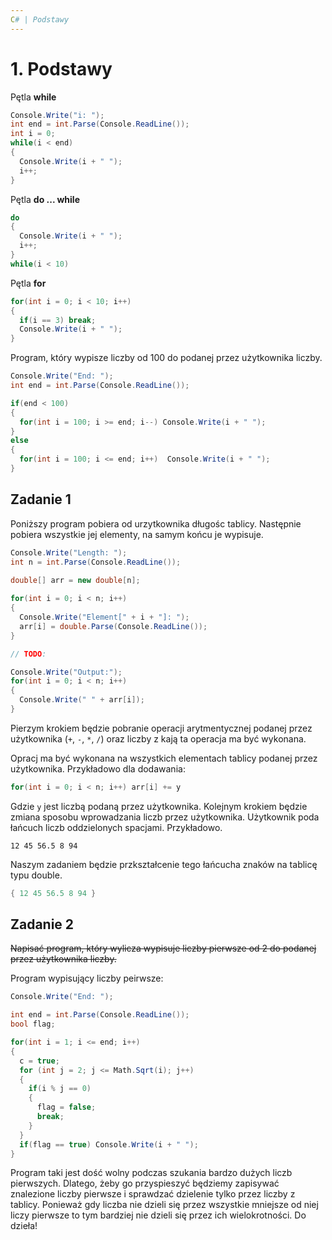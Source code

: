 ```yaml
---
C# | Podstawy
---
```


# 1. Podstawy

Pętla **while**

```c#
Console.Write("i: ");
int end = int.Parse(Console.ReadLine());
int i = 0;
while(i < end)
{
  Console.Write(i + " ");
  i++;
}
```
Pętla **do ... while**

```c#
do
{
  Console.Write(i + " ");
  i++;
}
while(i < 10) 
```

Pętla **for**

```c#
for(int i = 0; i < 10; i++) 
{
  if(i == 3) break;
  Console.Write(i + " ");
}
```

Program, który wypisze liczby od 100 do podanej przez użytkownika liczby.

```c#
Console.Write("End: ");
int end = int.Parse(Console.ReadLine());

if(end < 100)
{
  for(int i = 100; i >= end; i--) Console.Write(i + " ");
}
else 
{
  for(int i = 100; i <= end; i++)  Console.Write(i + " ");
}
```
## Zadanie 1

Poniższy program pobiera od urzytkownika długośc tablicy. Następnie pobiera wszystkie jej elementy, na samym końcu je wypisuje. 

```c#
Console.Write("Length: ");
int n = int.Parse(Console.ReadLine());
  
double[] arr = new double[n];

for(int i = 0; i < n; i++)
{
  Console.Write("Element[" + i + "]: ");
  arr[i] = double.Parse(Console.ReadLine());
}

// TODO: 

Console.Write("Output:");
for(int i = 0; i < n; i++)
{
  Console.Write(" " + arr[i]);
}
```

Pierzym krokiem będzie pobranie operacji arytmentycznej podanej przez użytkownika (`+`, `-`, `*`, `/`) oraz liczby z kają ta operacja ma być wykonana.

Opracj ma być wykonana na wszystkich elementach tablicy podanej przez użytkownika. Przykładowo dla dodawania:

```c#
for(int i = 0; i < n; i++) arr[i] += y
```

Gdzie `y` jest liczbą podaną przez użytkownika. Kolejnym krokiem będzie zmiana sposobu wprowadzania liczb przez użytkownika. Użytkownik poda łańcuch liczb oddzielonych spacjami. Przykładowo.

    12 45 56.5 8 94

Naszym zadaniem będzie przkształcenie tego łańcucha znaków na tablicę typu double.

```c#
{ 12 45 56.5 8 94 }
```

## Zadanie 2
<s>Napisać program, który wylicza wypisuje liczby pierwsze od 2 do podanej przez użytkownika liczby.</s>

Program wypisujący liczby peirwsze:

```c#
Console.Write("End: ");

int end = int.Parse(Console.ReadLine());
bool flag;

for(int i = 1; i <= end; i++)
{
  c = true;
  for (int j = 2; j <= Math.Sqrt(i); j++)
  {
    if(i % j == 0)
    {
      flag = false;
      break;
    }
  }
  if(flag == true) Console.Write(i + " ");
}
```
Program taki jest dość wolny podczas szukania bardzo dużych liczb pierwszych. Dlatego, żeby go przyspieszyć będziemy zapisywać znalezione liczby pierwsze i sprawdzać dzielenie tylko przez liczby z tablicy. Ponieważ gdy liczba nie dzieli się przez wszystkie mniejsze od niej liczy pierwsze to tym bardziej nie dzieli się przez ich wielokrotności. Do dzieła!